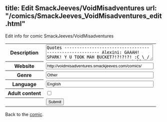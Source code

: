 title: Edit SmackJeeves/VoidMisadventures
url: "/comics/SmackJeeves_VoidMisadventures_edit.html"
---
Edit info for comic SmackJeeves/VoidMisadventures

<form name="comic" action="http://gaepostmail.appspot.com/comic/" method="post">
<table class="comicinfo">
<tr>
<th>Description</th><td><textarea name="description" cols="40" rows="3">Quotes ------------------------------------------------------- Alexini: GAAAH! SPARK! Y U TOOK MAH BUCKET?!?!?!?! :C \_/ Burey: By the name of Daucaus, I shall EAT those cookies! Carbon: i brought a fake gun to school and i didn't get suspended i'm so hardcore Dry: Doctor Robotnik's deadly speed traps Firekitty: Meow. *coughs up burning hairball onto something flammable* Gigi: You've gotta tell me when you turn on the mic, ok? Wait, it's already on?! HOW COUL- Jason: cavestorycavestorycavestorycavestorycavestorycaoeocirvgiarbvrsvoefssr Lucas: (oo) Spark: *gets burning hairball coughed onto hair* AAAAAAAAAAAAAAAAAAAHHHH *grabs Alexini's bucket and pours it on self* Tater: crossing of the animals: fresh foliage</textarea></td>
</tr>
<tr>
<th>Website</th><td><input type="text" name="url" value="http://voidmisadventures.smackjeeves.com/comics/" size="40"/></td>
</tr>
<tr>
<th>Genre</th><td><input type="text" name="genre" value="Other" size="40"/></td>
</tr>
<tr>
<th>Language</th><td><input type="text" name="language" value="English" size="40"/></td>
</tr>
<tr>
<th>Adult content</th><td><input type="checkbox" name="adult" value="adult" /></td>
</tr>
<tr>
<th></th><td>
<input type="hidden" name="comic" value="SmackJeeves_VoidMisadventures" />
<input type="submit" name="submit" value="Submit" />
</td>
</tr>
</table>
</form>

Back to the [comic](SmackJeeves_VoidMisadventures.html).
